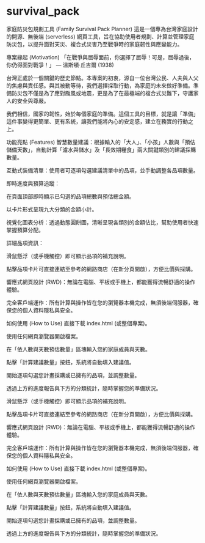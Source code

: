 # survival_pack
家庭防災包規劃工具 (Family Survival Pack Planner)
這是一個專為台灣家庭設計的開源、無後端 (serverless) 網頁工具，旨在協助使用者規劃、計算並管理家庭防災包，以提升面對天災、複合式災害乃至戰爭時的家庭韌性與應變能力。

專案緣起 (Motivation)
「在戰爭與屈辱面前，你選擇了屈辱！可是，屈辱過後，你仍得面對戰爭！」
— 溫斯頓·丘吉爾 (1938)

台灣正處於一個關鍵的歷史節點。本專案的初衷，源自一位台灣公民、人夫與人父的焦慮與責任感。與其被動等待，我們選擇採取行動，為家庭的未來做好準備。準備防災包不僅是為了應對颱風或地震，更是為了在最極端的複合式災難下，守護家人的安全與尊嚴。

我們相信，國家的韌性，始於每個家庭的準備。這個工具的目標，就是讓「準備」這件事變得更簡單、更有系統，讓我們能將內心的安定感，建立在務實的行動之上。

功能亮點 (Features)
智慧數量建議：根據輸入的「大人」、「小孩」人數與「預估儲備天數」，自動計算「濾水與儲水」及「長效期糧食」兩大關鍵類別的建議採購數量。

互動式裝備清單：使用者可逐項勾選建議清單中的品項，並手動調整各品項數量。

即時進度與預算追蹤：

在頁面頂部即時顯示已勾選的品項總數與預估總金額。

以卡片形式呈現九大分類的金額小計。

視覺化圖表分析：透過動態圓餅圖，清晰呈現各類別的金額佔比，幫助使用者快速掌握預算分配。

詳細品項資訊：

滑鼠懸浮（或手機觸控）即可顯示品項的補充說明。

點擊品項卡片可直接連結至參考的網路商店（在新分頁開啟），方便比價與採購。

響應式網頁設計 (RWD)：無論在電腦、平板或手機上，都能獲得流暢舒適的操作體驗。

完全客戶端運作：所有計算與操作皆在您的瀏覽器本機完成，無須後端伺服器，確保您的個人資料隱私與安全。

如何使用 (How to Use)
直接下載 index.html (或整個專案)。

使用任何網頁瀏覽器開啟檔案。

在「依人數與天數預估數量」區塊輸入您的家庭成員與天數。

點擊「計算建議數量」按鈕，系統將自動填入建議值。

開始逐項勾選您計畫採購或已擁有的品項，並調整數量。

透過上方的進度報告與下方的分類統計，隨時掌握您的準備狀況。

滑鼠懸浮（或手機觸控）即可顯示品項的補充說明。

點擊品項卡片可直接連結至參考的網路商店（在新分頁開啟），方便比價與採購。

響應式網頁設計 (RWD)：無論在電腦、平板或手機上，都能獲得流暢舒適的操作體驗。

完全客戶端運作：所有計算與操作皆在您的瀏覽器本機完成，無須後端伺服器，確保您的個人資料隱私與安全。

如何使用 (How to Use)
直接下載 index.html (或整個專案)。

使用任何網頁瀏覽器開啟檔案。

在「依人數與天數預估數量」區塊輸入您的家庭成員與天數。

點擊「計算建議數量」按鈕，系統將自動填入建議值。

開始逐項勾選您計畫採購或已擁有的品項，並調整數量。

透過上方的進度報告與下方的分類統計，隨時掌握您的準備狀況。

